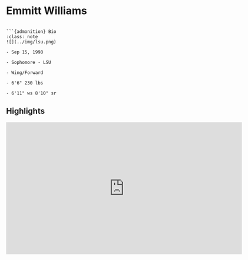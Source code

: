 Emmitt Williams
===
```{image} ../img/emmitt_williams.jpg
```

```{margin}
```{admonition} Bio
:class: note
![](../img/lsu.png)

- Sep 15, 1998

- Sophomore - LSU

- Wing/Forward

- 6'6" 230 lbs

- 6'11" ws 8'10" sr
```

## Highlights
<iframe width="640" height="360" src="https://www.youtube.com/embed/KMJn_eIQ7_o" frameborder="0" allow="accelerometer; autoplay; encrypted-media; gyroscope; picture-in-picture" allowfullscreen></iframe>
